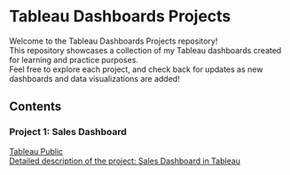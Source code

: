 # Tableau Dashboards Projects

Welcome to the Tableau Dashboards Projects repository!<br>
This repository showcases a collection of my Tableau dashboards created for learning and practice purposes.<br>
Feel free to explore each project, and check back for updates as new dashboards and data visualizations are added!

## Contents

### Project 1: Sales Dashboard

[Tableau Public](https://public.tableau.com/app/profile/aleksandra.zbieranska/viz/KDSlesson9-ProductDetailsandparetoanalysis/ProductDetails)<br>
[Detailed description of the project: Sales Dashboard in Tableau](https://github.com/ola-zbieranska/tableau-dashboards-projects/blob/main/project_1%20Sales%20Dashboard/readme_sales_dashboard.md)



